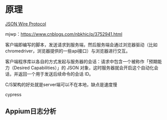 # 原理

[JSON Wire Protocol](https://github.com/SeleniumHQ/selenium/wiki/JsonWireProtocol)

mjwp：https://www.cnblogs.com/nbkhic/p/3752941.html

客户端即编写的脚本，发送请求到服务端，然后服务端会通过浏览器驱动（比如chromedriver，浏览器提供的一些api接口）与浏览器进行交互。

客户端程序库以各自的方式发起与服务器的会话：请求中包含一个被称作「预期能力（Desired Capabilities）」的 JSON 对象，这时服务器就会开启这个自动化会话，并返回一个用于发送后续命令的会话 ID。

C/S架构的好处就是server端可以不在本地，缺点是速度慢

cypress

## Appium日志分析
